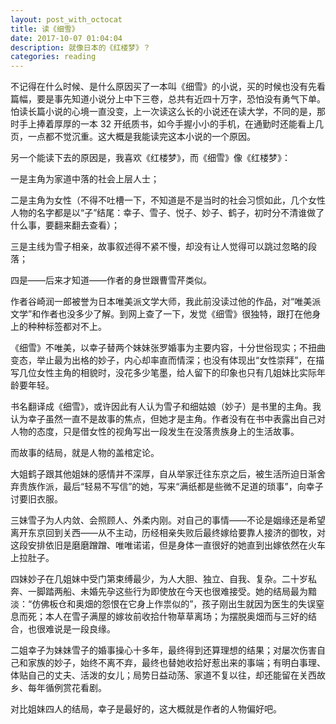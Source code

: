 ```yaml
---
layout: post_with_octocat
title: 读《细雪》
date: 2017-10-07 01:04:04
description: 就像日本的《红楼梦》？
categories: reading
---
```


不记得在什么时候、是什么原因买了一本叫《细雪》的小说，买的时候也没有先看篇幅，要是事先知道小说分上中下三卷，总共有近四十万字，恐怕没有勇气下单。怕读长篇小说的心境一直没变，上一次读这么长的小说还在读大学，不同的是，那时手上捧着厚厚的一本 32 开纸质书，如今手握小小的手机，在通勤时还能看上几页，一点都不觉沉重。这大概是我能读完这本小说的一个原因。

另一个能读下去的原因是，我喜欢《红楼梦》，而《细雪》像《红楼梦》：

一是主角为家道中落的社会上层人士；

二是主角为女性（不得不吐槽一下，不知道是不是当时的社会习惯如此，几个女性人物的名字都是以“子”结尾：幸子、雪子、悦子、妙子、鹤子，初时分不清谁做了什么事，要翻来翻去查看）；

三是主线为雪子相亲，故事叙述得不紧不慢，却没有让人觉得可以跳过忽略的段落；

四是——后来才知道——作者的身世跟曹雪芹类似。

作者谷崎润一郎被誉为日本唯美派文学大师，我此前没读过他的作品，对“唯美派文学”和作者也没多少了解。到网上查了一下，发觉《细雪》很独特，跟打在他身上的种种标签都对不上。

《细雪》不唯美，以幸子替两个妹妹张罗婚事为主要内容，十分世俗现实；不扭曲变态，举止最为出格的妙子，内心却率直而情深；也没有体现出“女性崇拜”，在描写几位女性主角的相貌时，没花多少笔墨，给人留下的印象也只有几姐妹比实际年龄要年轻。

书名翻译成《细雪》，或许因此有人认为雪子和细姑娘（妙子）是书里的主角。我认为幸子虽然一直不是故事的焦点，但她才是主角。作者没有在书中表露出自己对人物的态度，只是借女性的视角写出一段发生在没落贵族身上的生活故事。

而故事的结局，就是人物的盖棺定论。

大姐鹤子跟其他姐妹的感情并不深厚，自从举家迁往东京之后，被生活所迫日渐舍弃贵族作派，最后“轻易不写信”的她，写来“满纸都是些微不足道的琐事”，向幸子讨要旧衣服。

三妹雪子为人内敛、会照顾人、外柔内刚。对自己的事情——不论是姻缘还是希望离开东京回到关西——从不主动，历经相亲失败后最终嫁给要靠人接济的御牧，对这段安排依旧是磨磨蹭蹭、唯唯诺诺，但是身体一直很好的她直到出嫁依然在火车上拉肚子。

四妹妙子在几姐妹中受门第束缚最少，为人大胆、独立、自我、复杂。二十岁私奔、一脚踏两船、未婚先孕这些行为即使放在今天也很难接受。她的结局最为黯淡：“仿佛板仓和奥畑的怨恨在它身上作祟似的”，孩子刚出生就因为医生的失误窒息而死；本人在雪子满屋的嫁妆前收拾什物草草离场；为摆脱奥畑而与三好的结合，也很难说是一段良缘。

二姐幸子为妹妹雪子的婚事操心十多年，最终得到还算理想的结果；对屡次伤害自己和家族的妙子，始终不离不弃，最终也替她收拾好惹出来的事端；有明白事理、体贴自己的丈夫、活泼的女儿；局势日益动荡、家道不复以往，却还能留在关西故乡、每年循例赏花看剧。

对比姐妹四人的结局，幸子是最好的，这大概就是作者的人物偏好吧。
